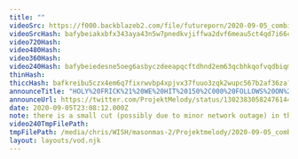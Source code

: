 ```yaml
---
title: ""
videoSrc: https://f000.backblazeb2.com/file/futureporn/2020-09-05_combined.mp4
videoSrcHash: bafybeiakxbfx343aya43n5w7pnedkvjiffwa2dvf6meau5ct4qd7i66cre?filename=projektmelody-chaturbate-20200905T230812Z-source.mp4
video720Hash: 
video480Hash: 
video360Hash: 
video240Hash: bafybeiedesne5oeg6asbyczdeeapqcftdhnd2em63qcbhkqofvqdbiqmyi?filename=projektmelody-chaturbate-20200905T230812Z-240p.mp4
thinHash: 
thiccHash: bafkreibu5czx4em6q7fixrwvbp4xpjvx37fuuo3zqk2wupc567b2af36za?filename=20200905T230812Z-thicc.jpg
announceTitle: "HOLY%20FRICK%21%20WE%20HIT%20150%2C000%20FOLLOWS%20ON%20CB%21%21%21%21%20%20%20come%20hang%20out%20and%20bask%20in%20the%20glow%20of%20triumph%2C%20and%20muse%20over%20the%20universal%20truth%20that%20you%27re%20apart%20of%20a%20badass%20community."
announceUrl: https://twitter.com/ProjektMelody/status/1302383058247614465
date: 2020-09-05T23:08:12.000Z
note: there is a small cut (possibly due to minor network outage) in this vod
video240TmpFilePath: 
tmpFilePath: /media/chris/WISH/masonmas-2/Projektmelody/2020-09-05_combined.mp4
layout: layouts/vod.njk
---
```

